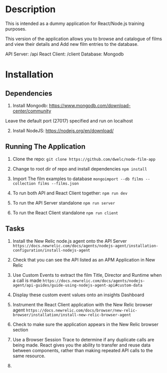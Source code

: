 # Description
This is intended as a dummy application for React/Node.js training purposes.

This version of the application allows you to browse and catalogue of films and view their details and Add new film entries to the database.

API Server: /api
React Client: /client
Database: Mongodb

# Installation

## Dependencies
1. Install Mongodb:
https://www.mongodb.com/download-center/community

Leave the default port (27017) specified and run on localhost

2. Install NodeJS:
https://nodejs.org/en/download/

## Running The Application

1. Clone the repo:
`git clone https://github.com/dwelc/node-film-app`

2. Change to root dir of repo and install dependencies
`npm install`

3. Import The film examples to database
`mongoimport --db films --collection films --films.json`

4. To run both API and React Client together:
`npm run dev`

5. To run the API Server standalone
`npm run server`

6. To run the React Client standalone
`npm run client`

## Tasks

1. Install the New Relic node.js agent onto the API Server 
`https://docs.newrelic.com/docs/agents/nodejs-agent/installation-configuration/install-nodejs-agent`

2. Check that you can see the API listed as an APM Application in New Relic

3. Use Custom Events to extract the film Title, Director and Runtime when a call is made
`https://docs.newrelic.com/docs/agents/nodejs-agent/api-guides/guide-using-nodejs-agent-api#custom-data`

4. Display these custom event values onto an insights Dashboard

5. Instrument the React Client application with the New Relic browser agent
`https://docs.newrelic.com/docs/browser/new-relic-browser/installation/install-new-relic-browser-agent`

6. Check to make sure the application appears in the New Relic browser section

7. Use a Browser Session Trace to determine if any duplicate calls are being made. React gives you the ability to transfer and reuse data between components, rather than making repeated API calls to the same resource.

8. 

